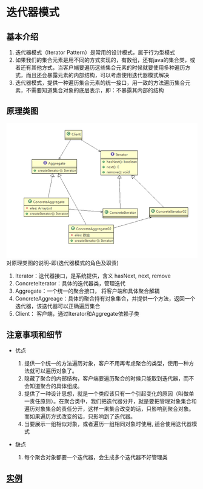 # 迭代器模式

## 基本介绍

1) 迭代器模式（Iterator Pattern）是常用的设计模式，属于行为型模式
2) 如果我们的集合元素是用不同的方式实现的，有数组，还有java的集合类，或者还有其他方式，当客户端要遍历这些集合元素的时候就要使用多种遍历方式，而且还会暴露元素的内部结构，可以考虑使用迭代器模式解决
3) 迭代器模式，提供一种遍历集合元素的统一接口，用一致的方法遍历集合元素，不需要知道集合对象的底层表示，即：不暴露其内部的结构

## 原理类图

![img.png](../../../resources/picture/img56.png) \
对原理类图的说明-即(迭代器模式的角色及职责)

1) Iterator：迭代器接口，是系统提供，含义 hasNext, next, remove
2) ConcreteIterator：具体的迭代器类，管理迭代
3) Aggregate：一个统一的聚合接口， 将客户端和具体聚合解耦
4) ConcreteAggreage：具体的聚合持有对象集合，并提供一个方法，返回一个迭代器，该迭代器可以正确遍历集合
5) Client： 客户端，通过Iterator和Aggregate依赖子类

## 注意事项和细节

* 优点

  1) 提供一个统一的方法遍历对象，客户不用再考虑聚合的类型，使用一种方法就可以遍历对象了。
  2) 隐藏了聚合的内部结构，客户端要遍历聚合的时候只能取到迭代器，而不会知道聚合的具体组成。
  3) 提供了一种设计思想，就是一个类应该只有一个引起变化的原因（叫做单一责任原则）。在聚合类中，我们把迭代器分开，就是要把管理对象集合和遍历对象集合的责任分开，这样一来集合改变的话，只影响到聚合对象。而如果遍历方式改变的话，只影响到了迭代器。
  4) 当要展示一组相似对象，或者遍历一组相同对象时使用, 适合使用迭代器模式

* 缺点

  1. 每个聚合对象都要一个迭代器，会生成多个迭代器不好管理类

## [实例](../iterator)